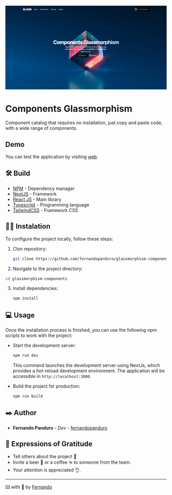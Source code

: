 ![Room Redesing](/public/preview.png)

# Components Glassmorphism
Component catalog that requires no installation, just copy and paste code, with a wide range of components.

## Demo

You can test the application by visiting [web](https://glassmorphism-components.vercel.app/).


## 🛠️ Build 

* [NPM](https://www.npmjs.com/) - Dependency manager
* [NextJS](https://nextjs.org/) - Framework 
* [React JS](https://create-react-app.dev/) - Main library
* [Typescript](https://developer.mozilla.org/es/docs/Web/JavaScript) - Programming language
* [TailwindCSS](https://tailwindcss.com/) - Framework CSS

  
## 🧑‍💻 Instalation

To configure the project locally, follow these steps:

1. Clon repository:

   ```bash
   git clone https://github.com/fernandopanduro/glassmorphism-components.git
   ```

2.  Navigate to the project directory:

   ```bash
   cd glassmorphism-components
   ```

3. Install dependencies:

   ```bash
   npm install
   ```


## 💻 Usage

Once the installation process is finished, you can use the following npm scripts to work with the project:

- Start the development server:

  ```bash
  npm run dev
  ```

  This command launches the development server using NextJs, which provides a hot-reload development environment. The application will be accessible in `http://localhost:3000`.

- Build the project for production:

  ```bash
  npm run build
  ```


## ✒️ Author 

* **Fernando Panduro** - *Dev* - [fernandopanduro](https://github.com/fernandopanduro)


## 🎁 Expressions of Gratitude 

* Tell others about the project 📢
* Invite a beer 🍺 or a coffee ☕ to someone from the team. 
* Your attention is appreciated 👌.

---
⌨️ with 💪 by [Fernando](https://github.com/fernandopanduro)
